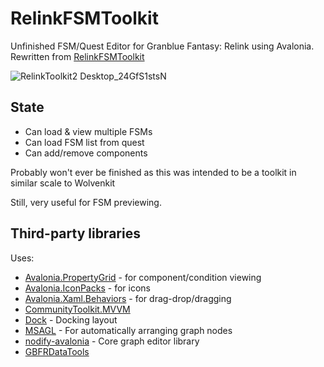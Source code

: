 # RelinkFSMToolkit

Unfinished FSM/Quest Editor for Granblue Fantasy: Relink using Avalonia. Rewritten from [RelinkFSMToolkit](https://github.com/Nenkai/RelinkFSMToolkit)

![RelinkToolkit2 Desktop_24GfS1stsN](https://github.com/user-attachments/assets/3ea371f9-4330-4884-a4b8-8597ba6db2b8)

## State

* Can load & view multiple FSMs
* Can load FSM list from quest
* Can add/remove components

Probably won't ever be finished as this was intended to be a toolkit in similar scale to Wolvenkit

Still, very useful for FSM previewing.

## Third-party libraries

Uses:

* [Avalonia.PropertyGrid](https://github.com/bodong1987/Avalonia.PropertyGrid) - for component/condition viewing
* [Avalonia.IconPacks](https://github.com/ahopper/Avalonia.IconPacks) - for icons
* [Avalonia.Xaml.Behaviors](https://github.com/wieslawsoltes/Avalonia.Xaml.Behaviors) - for drag-drop/dragging
* [CommunityToolkit.MVVM](https://github.com/CommunityToolkit/dotnet)
* [Dock](https://github.com/wieslawsoltes/Dock) - Docking layout
* [MSAGL](https://github.com/microsoft/automatic-graph-layout) - For automatically arranging graph nodes
* [nodify-avalonia](https://github.com/BAndysc/nodify-avalonia) - Core graph editor library
* [GBFRDataTools](https://github.com/Nenkai/GBFRDataTools)
